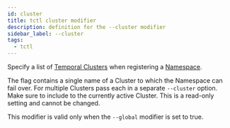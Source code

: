 ```yaml
---
id: cluster
title: tctl cluster modifier
description: definition for the --cluster modifier
sidebar_label: --cluster
tags:
  - tctl
---
```


Specify a list of [Temporal Clusters](/concepts/what-is-a-temporal-cluster/) when registering a [Namespace](/namespaces#).

The flag contains a single name of a Cluster to which the Namespace can fail over. For multiple Clusters pass each in a separate `--cluster` option.
Make sure to include to the currently active Cluster.
This is a read-only setting and cannot be changed.

This modifier is valid only when the `--global` modifier is set to true.
